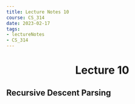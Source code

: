 ```yaml
---
title: Lecture Notes 10
course: CS_314
date: 2023-02-17
tags: 
- lectureNotes
- CS_314
---
```


<center><h1>Lecture 10</h1></center>

## Recursive Descent Parsing
